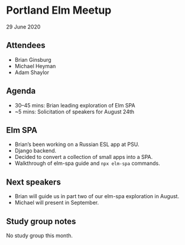 # Portland Elm Meetup

29 June 2020

## Attendees

* Brian Ginsburg
* Michael Heyman
* Adam Shaylor

## Agenda

* 30–45 mins: Brian leading exploration of Elm SPA
* ~5 mins: Solicitation of speakers for August 24th

## Elm SPA

* Brian’s been working on a Russian ESL app at PSU.
* Django backend.
* Decided to convert a collection of small apps into a SPA.
* Walkthrough of elm-spa guide and `npx elm-spa` commands.

## Next speakers

* Brian will guide us in part two of our elm-spa exploration in August.
* Michael will present in September.

## Study group notes

No study group this month.
